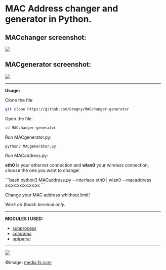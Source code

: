 <h1>MAC Address changer and generator in Python.</h1>

**MACchanger screenshot:**
-
<img src="https://github.com/Grogny/image-video-gif/blob/main/macaddress.png?raw=true">

**MACgenerator screenshot:**
-
<img src="https://github.com/Grogny/image-video-gif/blob/main/MACgenerator.png?raw=true">

---
**Usage:**

Clone the file:
```bash
git clone https://github.com/Grogny/MACchanger-generator
```

Open the file:
```bash
cd MACchanger-generator
``` 

Run MACgenerator.py:
```bash
python3 MACgenerator.py
```
Run MACaddress.py:
<p><strong>eth0</strong> is your ethernet connection and <strong>wlan0</strong> your wireless connection, choose the one you want to change!</p>
```bash
python3 MACaddress.py --interface eth0 | wlan0 --macaddress xx:xx:xx:xx:xx:xx
```

<p>Change your MAC address whithout limit!</p>

*Work on $bash terminal only.*

---
**MODULES I USED:**

- <a href="https://docs.python.org/3/library/subprocess.html"> subprocess</a>
- <a href="https://super-devops.readthedocs.io/en/latest/misc.html"> colorama</a>
- <a href="https://docs.python.org/3/library/optparse.html"> optparse</a>

---
<img src="https://media.fs.com/images/community/upload/kindEditor/202104/12/l-adresse-mac-1618209718-GYzYSMPm46.jpg">

©image: <a href="https://media.fs.com">media.fs.com</a>
